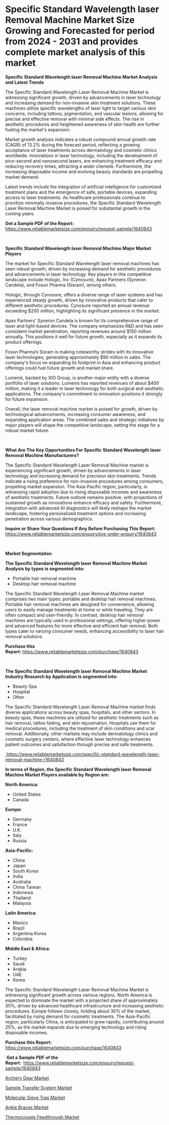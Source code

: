 <p><h1>Specific Standard Wavelength laser Removal Machine Market Size Growing and Forecasted for period from 2024 - 2031 and provides complete market analysis of this market</h1></p><p><strong>Specific Standard Wavelength laser Removal Machine Market Analysis and Latest Trends</strong></p>
<p><p>The Specific Standard Wavelength Laser Removal Machine Market is witnessing significant growth, driven by advancements in laser technology and increasing demand for non-invasive skin treatment solutions. These machines utilize specific wavelengths of laser light to target various skin concerns, including tattoos, pigmentation, and vascular lesions, allowing for precise and effective removal with minimal side effects. The rise in aesthetic procedures and heightened awareness of skin health are further fueling the market's expansion.</p><p>Market growth analysis indicates a robust compound annual growth rate (CAGR) of 13.2% during the forecast period, reflecting a growing acceptance of laser treatments across dermatology and cosmetic clinics worldwide. Innovations in laser technology, including the development of pico-second and nanosecond lasers, are enhancing treatment efficacy and reducing recovery times, attracting a wider clientele. Furthermore, the increasing disposable income and evolving beauty standards are propelling market demand.</p><p>Latest trends include the integration of artificial intelligence for customized treatment plans and the emergence of safe, portable devices, expanding access to laser treatments. As healthcare professionals continue to prioritize minimally invasive procedures, the Specific Standard Wavelength Laser Removal Machine Market is poised for substantial growth in the coming years.</p></p>
<p><strong>Get a Sample PDF of the Report:&nbsp;</strong> <a href="https://www.reliablemarketsize.com/enquiry/request-sample/1640843?utm_campaign=1169&utm_medium=2&utm_source=Github&utm_content=ia&utm_term=25092024&utm_id=specific-standard-wavelength-laser-removal-machine">https://www.reliablemarketsize.com/enquiry/request-sample/1640843</a></p>
<p>&nbsp;</p>
<p><strong>Specific Standard Wavelength laser Removal Machine Major Market Players</strong></p>
<p><p>The market for Specific Standard Wavelength laser removal machines has seen robust growth, driven by increasing demand for aesthetic procedures and advancements in laser technology. Key players in this competitive landscape include Hologic, Inc (Cynosure), Apax Partners (Syneron Candela), and Fosun Pharma (Sisram), among others. </p><p>Hologic, through Cynosure, offers a diverse range of laser systems and has experienced steady growth, driven by innovative products that cater to different aesthetic procedures. Cynosure reported an annual revenue exceeding $200 million, highlighting its significant presence in the market.</p><p>Apax Partners' Syneron Candela is known for its comprehensive range of laser and light-based devices. The company emphasizes R&D and has seen consistent market penetration, reporting revenues around $150 million annually. This positions it well for future growth, especially as it expands its product offerings.</p><p>Fosun Pharma’s Sisram is making noteworthy strides with its innovative laser technologies, generating approximately $90 million in sales. The company's focus on expanding its footprint in Asia and enhancing product offerings could fuel future growth and market share.</p><p>Lumenis, backed by XIO Group, is another major entity with a diverse portfolio of laser solutions. Lumenis has reported revenues of about $400 million, making it a leader in laser technology for both surgical and aesthetic applications. The company's commitment to innovation positions it strongly for future expansion.</p><p>Overall, the laser removal machine market is poised for growth, driven by technological advancements, increasing consumer awareness, and expanding application areas. The combined sales and strategic initiatives by major players will shape the competitive landscape, setting the stage for a robust market future.</p></p>
<p>&nbsp;</p>
<p><strong>What Are The Key Opportunities For Specific Standard Wavelength laser Removal Machine Manufacturers?</strong></p>
<p><p>The Specific Standard Wavelength Laser Removal Machine market is experiencing significant growth, driven by advancements in laser technology and increasing demand for precision skin treatments. Trends indicate a rising preference for non-invasive procedures among consumers, propelling market expansion. The Asia-Pacific region, particularly, is witnessing rapid adoption due to rising disposable incomes and awareness of aesthetic treatments. Future outlook remains positive, with projections of sustained growth as innovations enhance efficacy and safety. Furthermore, integration with advanced AI diagnostics will likely reshape the market landscape, fostering personalized treatment options and increasing penetration across various demographics.</p></p>
<p><strong>Inquire or Share Your Questions If Any Before Purchasing This Report:</strong> <a href="https://www.reliablemarketsize.com/enquiry/pre-order-enquiry/1640843?utm_campaign=1169&utm_medium=2&utm_source=Github&utm_content=ia&utm_term=25092024&utm_id=specific-standard-wavelength-laser-removal-machine">https://www.reliablemarketsize.com/enquiry/pre-order-enquiry/1640843</a></p>
<p>&nbsp;</p>
<p><strong>Market Segmentation</strong></p>
<p><strong>The Specific Standard Wavelength laser Removal Machine Market Analysis by types is segmented into:</strong></p>
<p><ul><li>Portable hair removal machine</li><li>Desktop hair removal machine</li></ul></p>
<p><p>The Specific Standard Wavelength Laser Removal Machine market comprises two main types: portable and desktop hair removal machines. Portable hair removal machines are designed for convenience, allowing users to easily manage treatments at home or while traveling. They are often compact and user-friendly. In contrast, desktop hair removal machines are typically used in professional settings, offering higher power and advanced features for more effective and efficient hair removal. Both types cater to varying consumer needs, enhancing accessibility to laser hair removal solutions.</p></p>
<p><strong>Purchase this Report:&nbsp;</strong><a href="https://www.reliablemarketsize.com/purchase/1640843?utm_campaign=1169&utm_medium=2&utm_source=Github&utm_content=ia&utm_term=25092024&utm_id=specific-standard-wavelength-laser-removal-machine">https://www.reliablemarketsize.com/purchase/1640843</a></p>
<p>&nbsp;</p>
<p><strong>The Specific Standard Wavelength laser Removal Machine Market Industry Research by Application is segmented into:</strong></p>
<p><ul><li>Beauty Spa</li><li>Hospital</li><li>Other</li></ul></p>
<p><p>The Specific Standard Wavelength Laser Removal Machine market finds diverse applications across beauty spas, hospitals, and other sectors. In beauty spas, these machines are utilized for aesthetic treatments such as hair removal, tattoo fading, and skin rejuvenation. Hospitals use them for medical procedures, including the treatment of skin conditions and scar removal. Additionally, other markets may include dermatology clinics and cosmetic surgery centers, where effective laser technology enhances patient outcomes and satisfaction through precise and safe treatments.</p></p>
<p><a href="https://www.reliablemarketsize.com/specific-standard-wavelength-laser-removal-machine-r1640843?utm_campaign=1169&utm_medium=2&utm_source=Github&utm_content=ia&utm_term=25092024&utm_id=specific-standard-wavelength-laser-removal-machine">&nbsp;https://www.reliablemarketsize.com/specific-standard-wavelength-laser-removal-machine-r1640843</a></p>
<p><strong>In terms of Region, the Specific Standard Wavelength laser Removal Machine Market Players available by Region are:</strong></p>
<p>
    <p> <strong> North America: </strong>
        <ul>
            <li>United States</li>
            <li>Canada</li>
        </ul>
        </p> 
    <p> <strong> Europe: </strong>
        <ul>
            <li>Germany</li>
            <li>France</li>
            <li>U.K.</li>
            <li>Italy</li>
            <li>Russia</li>
        </ul>
        </p> 
    <p> <strong> Asia-Pacific: </strong>
        <ul>
            <li>China</li>
            <li>Japan</li>
            <li>South Korea</li>
            <li>India</li>
            <li>Australia</li>
            <li>China Taiwan</li>
            <li>Indonesia</li>
            <li>Thailand</li>
            <li>Malaysia</li>
        </ul>
        </p> 
    <p> <strong> Latin America: </strong>
        <ul>
            <li>Mexico</li>
            <li>Brazil</li>
            <li>Argentina Korea</li>
            <li>Colombia</li>
        </ul>
        </p> 
    <p> <strong> Middle East & Africa: </strong>
        <ul>
            <li>Turkey</li>
            <li>Saudi</li>
            <li>Arabia</li>
            <li>UAE</li>
            <li>Korea</li>
        </ul>
    </p>
    </p>
<p><p>The Specific Standard Wavelength Laser Removal Machine Market is witnessing significant growth across various regions. North America is expected to dominate the market with a projected share of approximately 35%, driven by advanced healthcare infrastructure and increasing aesthetic procedures. Europe follows closely, holding about 30% of the market, facilitated by rising demand for cosmetic treatments. The Asia-Pacific region, particularly China, is anticipated to grow rapidly, contributing around 25%, as the market expands due to emerging technology and rising disposable incomes.</p></p>
<p><strong>Purchase this Report: </strong><a href="https://www.reliablemarketsize.com/purchase/1640843?utm_campaign=1169&utm_medium=2&utm_source=Github&utm_content=ia&utm_term=25092024&utm_id=specific-standard-wavelength-laser-removal-machine">https://www.reliablemarketsize.com/purchase/1640843</a></p>
<p>&nbsp;<strong>Get a Sample PDF of the Report:&nbsp;&nbsp;</strong><a href="https://www.reliablemarketsize.com/enquiry/request-sample/1640843?utm_campaign=1169&utm_medium=2&utm_source=Github&utm_content=ia&utm_term=25092024&utm_id=specific-standard-wavelength-laser-removal-machine">https://www.reliablemarketsize.com/enquiry/request-sample/1640843</a></p>
<p><strong></strong></p>
<p><p><a href="https://issuu.com/reportprime-2/docs/archery-gear-market-size-2030.pptx_5d59cb72b4c295?utm_campaign=1169&utm_medium=2&utm_source=Github&utm_content=ia&utm_term=25092024&utm_id=specific-standard-wavelength-laser-removal-machine">Archery Gear Market</a></p><p><a href="https://www.linkedin.com/pulse/what-innovations-shaping-sample-transfer-system-market-application-qjibf?trackingId=6CNxayuTS6OukMrBmcGsiw%3D%3D&utm_campaign=1169&utm_medium=2&utm_source=Github&utm_content=ia&utm_term=25092024&utm_id=specific-standard-wavelength-laser-removal-machine">Sample Transfer System Market</a></p><p><a href="https://www.linkedin.com/pulse/market-insights-global-molecular-sieve-trap-forecast-innovation-tcx5f?trackingId=67%2FpRikvSCO9aoHKr3ZY8w%3D%3D&utm_campaign=1169&utm_medium=2&utm_source=Github&utm_content=ia&utm_term=25092024&utm_id=specific-standard-wavelength-laser-removal-machine">Molecular Sieve Trap Market</a></p><p><a href="https://issuu.com/reportprime-2/docs/ankle-braces-market-size-2030.pptx_a7d2c007471129?utm_campaign=1169&utm_medium=2&utm_source=Github&utm_content=ia&utm_term=25092024&utm_id=specific-standard-wavelength-laser-removal-machine">Ankle Braces Market</a></p><p><a href="https://www.linkedin.com/pulse/thermocouple-feedthrough-market-emerging-trends-future-prospects-mn1uf?trackingId=9ZyUSqJtQNeg39U2Bn8eGw%3D%3D&utm_campaign=1169&utm_medium=2&utm_source=Github&utm_content=ia&utm_term=25092024&utm_id=specific-standard-wavelength-laser-removal-machine">Thermocouple Feedthrough Market</a></p></p>